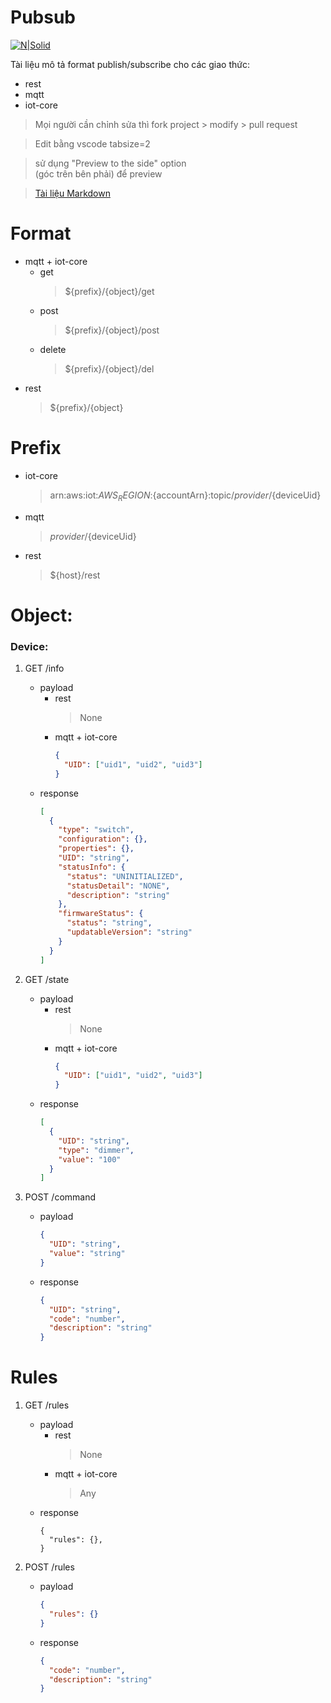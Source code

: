 # Pubsub

[![N|Solid](https://cldup.com/dTxpPi9lDf.thumb.png)](https://nodesource.com/products/nsolid)

Tài liệu mô tả format publish/subscribe cho các giao thức:

  * rest
  * mqtt
  * iot-core
  > Mọi người cần chỉnh sửa thì fork project > modify > pull request

  > Edit bằng vscode tabsize=2

  > sử dụng "Preview to the side" option\
  (góc trên bên phải) để preview

  > [Tài liệu Markdown](https://guides.github.com/features/mastering-markdown)

# Format
  * mqtt + iot-core
      * get
        > ${prefix}/{object}/get
      * post
        > ${prefix}/{object}/post
      * delete
        > ${prefix}/{object}/del
  * rest
      > ${prefix}/{object}
  
# Prefix

  * iot-core
    > arn:aws:iot:${AWS_REGION}:${accountArn}:topic/${provider}/${deviceUid}
  * mqtt
    > ${provider}/${deviceUid}
  * rest
    > ${host}/rest

# Object:

  ### Device:
  1. GET /info
      * payload
        * rest
          > None
        * mqtt + iot-core
          ```JSON
          {
            "UID": ["uid1", "uid2", "uid3"]
          }
          ```
      * response
          ```JSON
          [
            {
              "type": "switch",
              "configuration": {},
              "properties": {},
              "UID": "string",
              "statusInfo": {
                "status": "UNINITIALIZED",
                "statusDetail": "NONE",
                "description": "string"
              },
              "firmwareStatus": {
                "status": "string",
                "updatableVersion": "string"
              }
            }
          ]
          ```
  2. GET /state

      * payload
        * rest
          > None
        * mqtt + iot-core
          ```JSON
          {
            "UID": ["uid1", "uid2", "uid3"]
          }
          ```
      * response
        ```JSON
        [
          {
            "UID": "string",
            "type": "dimmer",
            "value": "100"
          }
        ]
        ```

  3. POST /command
      * payload
        ```JSON
        {
          "UID": "string",
          "value": "string"
        }
        ```
      * response
        ```JSON
        {
          "UID": "string",
          "code": "number",
          "description": "string"
        }
        ```
  # Rules
  1. GET /rules
      * payload
        * rest
          > None
        * mqtt + iot-core
          > Any
      * response
        ```JSONA
        {
          "rules": {},
        }
        ```

  2. POST /rules
      * payload
        ```JSON
        {
          "rules": {}
        }
        ```
      * response
        ```JSON
        {
          "code": "number",
          "description": "string"
        }
        ```